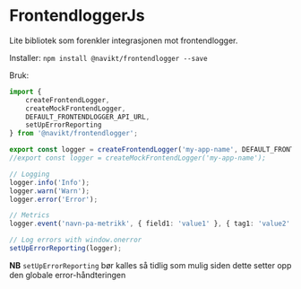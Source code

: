 # FrontendloggerJs

Lite bibliotek som forenkler integrasjonen mot frontendlogger.

Installer: `npm install @navikt/frontendlogger --save` 

Bruk:
```typescript
import {
	createFrontendLogger,
	createMockFrontendLogger,
	DEFAULT_FRONTENDLOGGER_API_URL,
    setUpErrorReporting
} from '@navikt/frontendlogger';

export const logger = createFrontendLogger('my-app-name', DEFAULT_FRONTENDLOGGER_API_URL);
//export const logger = createMockFrontendLogger('my-app-name');

// Logging 
logger.info('Info');
logger.warn('Warn');
logger.error('Error');

// Metrics
logger.event('navn-pa-metrikk', { field1: 'value1' }, { tag1: 'value2' });

// Log errors with window.onerror
setUpErrorReporting(logger);
```

**NB** `setUpErrorReporting` bør kalles så tidlig som mulig siden dette setter opp den globale error-håndteringen

